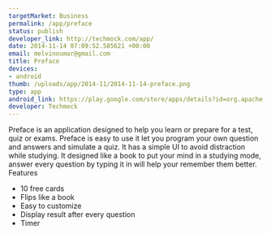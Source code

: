 ```yaml
--- 
targetMarket: Business
permalink: /app/preface
status: publish
developer_link: http://techmock.com/app/
date: 2014-11-14 07:09:52.585621 +00:00
email: melvinoumar@gmail.com
title: Preface
devices: 
- android
thumb: /uploads/app/2014-11/2014-11-14-preface.png
type: app
android_link: https://play.google.com/store/apps/details?id=org.apache.techmock.flowerbird
developer: Techmock
---
```


Preface is an application designed to help you learn or prepare for a test, quiz or exams. Preface is easy to use it let you program your own question and answers and simulate a quiz. It has a simple UI to avoid distraction while studying. It designed like a book to put your mind in a studying mode, answer every question by typing it in will help your remember them better.
Features
- 10 free cards
- Flips like a book
- Easy to customize
- Display result after every question
- Timer

